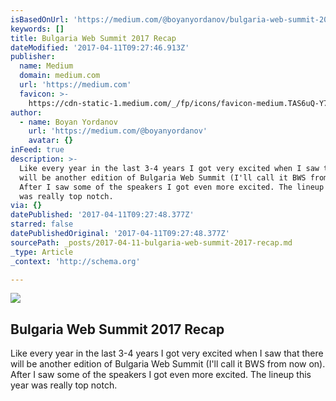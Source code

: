 ```yaml
---
isBasedOnUrl: 'https://medium.com/@boyanyordanov/bulgaria-web-summit-2017-recap-edf5cda7bbb5'
keywords: []
title: Bulgaria Web Summit 2017 Recap
dateModified: '2017-04-11T09:27:46.913Z'
publisher:
  name: Medium
  domain: medium.com
  url: 'https://medium.com'
  favicon: >-
    https://cdn-static-1.medium.com/_/fp/icons/favicon-medium.TAS6uQ-Y7kcKgi0xjcYHXw.ico
author:
  - name: Boyan Yordanov
    url: 'https://medium.com/@boyanyordanov'
    avatar: {}
inFeed: true
description: >-
  Like every year in the last 3-4 years I got very excited when I saw that there
  will be another edition of Bulgaria Web Summit (I'll call it BWS from now on).
  After I saw some of the speakers I got even more excited. The lineup this year
  was really top notch.
via: {}
datePublished: '2017-04-11T09:27:48.377Z'
starred: false
datePublishedOriginal: '2017-04-11T09:27:48.377Z'
sourcePath: _posts/2017-04-11-bulgaria-web-summit-2017-recap.md
_type: Article
_context: 'http://schema.org'

---
```

<article style=""><img src="https://imgflo.herokuapp.com/graph/2b2431f8e7ba7b0/b4851b2e17df94f3491fec915341b120/noop.jpeg?input=https%3A%2F%2Fcdn-images-1.medium.com%2Fmax%2F2000%2F1*sUKcg6_ywYZbY40USDtLkw.jpeg" /><h1>Bulgaria Web Summit 2017 Recap</h1><p>Like every year in the last 3-4 years I got very excited when I saw that there will be another edition of Bulgaria Web Summit (I'll call it BWS from now on). After I saw some of the speakers I got even more excited. The lineup this year was really top notch.</p></article>